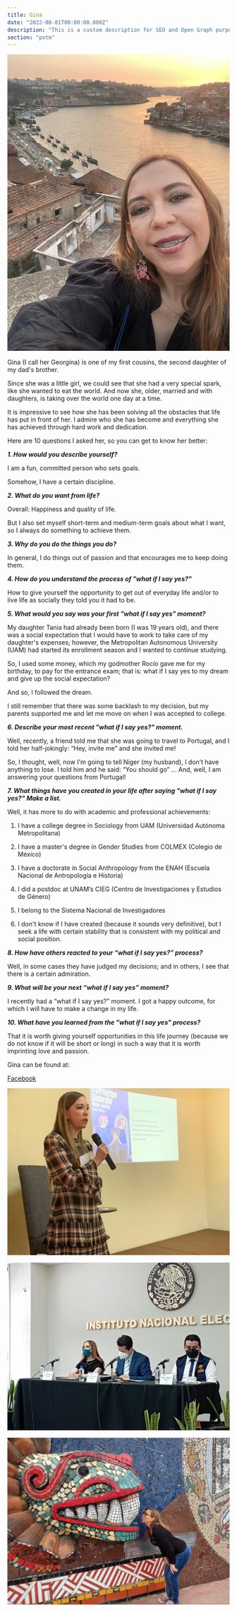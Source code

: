 ```yaml
---
title: Gina
date: "2022-08-01T00:00:00.000Z"
description: "This is a custom description for SEO and Open Graph purposes, rather than the default generated excerpt. Simply add a description field to the frontmatter."
section: "potm"
---
```


![Gina](../images/aug22-1.jpg)

Gina (I call her Georgina) is one of my first cousins, the second daughter of my dad's brother.

Since she was a little girl, we could see that she had a very special spark, like she wanted to eat the world. And now she, older, married and with daughters, is taking over the world one day at a time.

It is impressive to see how she has been solving all the obstacles that life has put in front of her. I admire who she has become and everything she has achieved through hard work and dedication.

Here are 10 questions I asked her, so you can get to know her better:

***1. How would you describe yourself?***

I am a fun, committed person who sets goals.

Somehow, I have a certain discipline.

***2. What do you want from life?***

Overall: Happiness and quality of life.

But I also set myself short-term and medium-term goals about what I want, so I always do something to achieve them.
  
***3. Why do you do the things you do?***

In general, I do things out of passion and that encourages me to keep doing them.
  
***4. How do you understand the process of "what if I say yes?"***

How to give yourself the opportunity to get out of everyday life and/or to live life as socially they told you it had to be.
  
***5. What would you say was your first "what if I say yes" moment?***

My daughter Tania had already been born (I was 19 years old), and there was a social expectation that I would have to work to take care of my daughter's expenses; however, the Metropolitan Autonomous University (UAM) had started its enrollment season and I wanted to continue studying.

So, I used some money, which my godmother Rocío gave me for my birthday, to pay for the entrance exam; that is: what if I say yes to my dream and give up the social expectation?

And so, I followed the dream.

I still remember that there was some backlash to my decision, but my parents supported me and let me move on when I was accepted to college.

***6. Describe your most recent "what if I say yes?" moment.***

Well, recently, a friend told me that she was going to travel to Portugal, and I told her half-jokingly: “Hey, invite me” and she invited me!

So, I thought, well, now I'm going to tell Niger (my husband), I don’t have anything to lose. I told him and he said: “You should go” … And, well, I am answering your questions from Portugal!

***7. What things have you created in your life after saying "what if I say yes?" Make a list.***

Well, it has more to do with academic and professional achievements:

1) I have a college degree in Sociology from UAM (Universidad Autónoma Metropolitana)

2) I have a master's degree in Gender Studies from COLMEX (Colegio de México)

3) I have a doctorate in Social Anthropology from the ENAH (Escuela Nacional de Antropología e Historia)

4) I did a postdoc at UNAM’s CIEG (Centro de Investigaciones y Estudios de Género)

5) I belong to the Sistema Nacional de Investigadores

6) I don't know if I have created (because it sounds very definitive), but I seek a life with certain stability that is consistent with my political and social position.

***8. How have others reacted to your “what if I say yes?” process?***

Well, in some cases they have judged my decisions; and in others, I see that there is a certain admiration.
  
***9. What will be your next “what if I say yes” moment?***

I recently had a “what if I say yes?” moment. I got a happy outcome, for which I will have to make a change in my life.
  
***10. What have you learned from the "what if I say yes" process?***

That it is worth giving yourself opportunities in this life journey (because we do not know if it will be short or long) in such a way that it is worth imprinting love and passion.

Gina can be found at:

[Facebook](https://www.facebook.com/FeministaCitadinaDeIzquierda/)

![Gina](../images/aug22-2.jpg)

![Gina](../images/aug22-3.jpg)

![Gina](../images/aug22-4.jpg)
